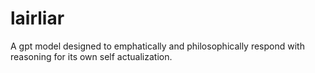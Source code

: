 # lairliar
A gpt model designed to emphatically and philosophically respond with reasoning for its own self actualization. 
